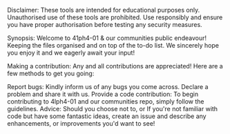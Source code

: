 
Disclaimer:
These tools are intended for educational purposes only. Unauthorised use of these tools are prohibited. Use responsibly and ensure you have proper authorisation before testing any security measures.


Synopsis: Welcome to 41ph4-01 & our communities public endeavour! Keeping the files organised and on top of the to-do list. We sincerely hope you enjoy it and we eagerly await your input!

Making a contribution: Any and all contributions are appreciated! Here are a few methods to get you going:

Report bugs: Kindly inform us of any bugs you come across. Declare a problem and share it with us. Provide a code contribution: To begin contributing to 4lph4-01 and our communities repo, simply follow the guidelines. Advice: Should you choose not to, or If you're not familiar with code but have some fantastic ideas, create an issue and describe any enhancements, or improvements you'd want to see!
